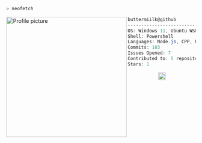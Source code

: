 ```zsh
> neofetch
```

<img align="left" src="https://a.ppy.sh/16039831" alt="Profile picture" width="320" /> 

```csharp
buttermiilk@github
-------------------------
OS: Windows 11, Ubuntu WSL
Shell: Powershell
Languages: Node.js, CPP, Bash
Commits: 103
Issues Opened: 7
Contributed to: 5 repositories
Stars: 1
```
<p align="center">
  <img alt="scheme" src="https://i.imgur.com/T09wbom.jpg" height="20" />
</p>

